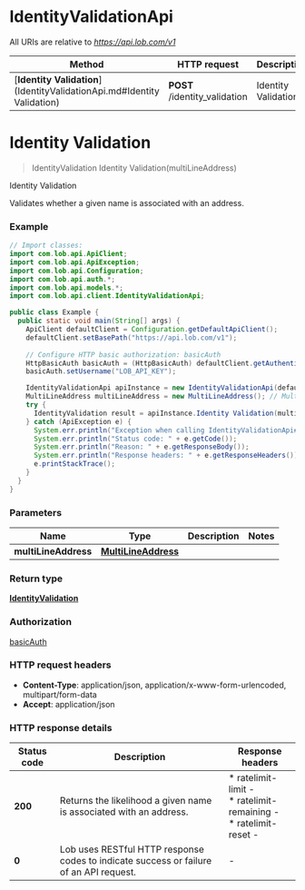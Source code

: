 # IdentityValidationApi

All URIs are relative to *https://api.lob.com/v1*

Method | HTTP request | Description
------------- | ------------- | -------------
[**Identity Validation**](IdentityValidationApi.md#Identity Validation) | **POST** /identity_validation | Identity Validation


<a name="Identity Validation"></a>
# **Identity Validation**
> IdentityValidation Identity Validation(multiLineAddress)

Identity Validation

Validates whether a given name is associated with an address.

### Example
```java
// Import classes:
import com.lob.api.ApiClient;
import com.lob.api.ApiException;
import com.lob.api.Configuration;
import com.lob.api.auth.*;
import com.lob.api.models.*;
import com.lob.api.client.IdentityValidationApi;

public class Example {
  public static void main(String[] args) {
    ApiClient defaultClient = Configuration.getDefaultApiClient();
    defaultClient.setBasePath("https://api.lob.com/v1");
    
    // Configure HTTP basic authorization: basicAuth
    HttpBasicAuth basicAuth = (HttpBasicAuth) defaultClient.getAuthentication("basicAuth");
    basicAuth.setUsername("LOB_API_KEY");

    IdentityValidationApi apiInstance = new IdentityValidationApi(defaultClient);
    MultiLineAddress multiLineAddress = new MultiLineAddress(); // MultiLineAddress | 
    try {
      IdentityValidation result = apiInstance.Identity Validation(multiLineAddress);
    } catch (ApiException e) {
      System.err.println("Exception when calling IdentityValidationApi#Identity Validation");
      System.err.println("Status code: " + e.getCode());
      System.err.println("Reason: " + e.getResponseBody());
      System.err.println("Response headers: " + e.getResponseHeaders());
      e.printStackTrace();
    }
  }
}
```

### Parameters

Name | Type | Description  | Notes
------------- | ------------- | ------------- | -------------
 **multiLineAddress** | [**MultiLineAddress**](MultiLineAddress.md)|  |

### Return type

[**IdentityValidation**](IdentityValidation.md)

### Authorization

[basicAuth](../README.md#basicAuth)

### HTTP request headers

 - **Content-Type**: application/json, application/x-www-form-urlencoded, multipart/form-data
 - **Accept**: application/json

### HTTP response details
| Status code | Description | Response headers |
|-------------|-------------|------------------|
**200** | Returns the likelihood a given name is associated with an address. |  * ratelimit-limit -  <br>  * ratelimit-remaining -  <br>  * ratelimit-reset -  <br>  |
**0** | Lob uses RESTful HTTP response codes to indicate success or failure of an API request. |  -  |

